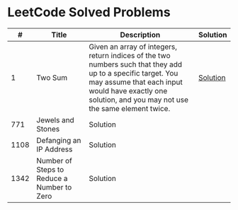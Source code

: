 # LeetCode Solved Problems

| # | Title | Description | Solution |
| --- | --- | --- | --- |
| 1 | Two Sum | Given an array of integers, return indices of the two numbers such that they add up to a specific target. You may assume that each input would have exactly one solution, and you may not use the same element twice. | [Solution](twosum.js) |
| 771 | Jewels and Stones | Solution |
| 1108 | Defanging an IP Address | Solution |
| 1342 | Number of Steps to Reduce a Number to Zero | Solution |
